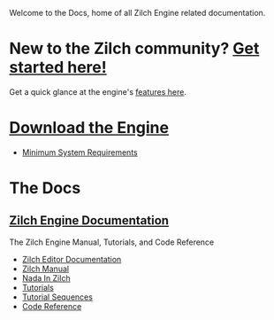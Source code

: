 Welcome to the Docs, home of all Zilch Engine related documentation. 

 # New to the Zilch community? [Get started here!](getting_started.md)
Get a quick glance at the engine's [features here](getting_started/features.md). 

 #  [Download the Engine](http://downloadlauncher.zilchengine.com )
 - [Minimum System Requirements](getting_started/min_specs.md)

 #  The Docs
 ##  [Zilch Engine Documentation](zilch_editor_documentation.md)
The Zilch Engine Manual, Tutorials, and Code Reference
 - [Zilch Editor Documentation](zilch_editor_documentation.md)
  - [Zilch Manual](zilch_editor_documentation/zilchmanual.md)
   - [Nada In Zilch](zilch_editor_documentation/zilchmanual/nada_in_zilch.md)
  - [Tutorials](zilch_editor_documentation/tutorials.md)
   - [Tutorial Sequences](zilch_editor_documentation/tutorials/tutorial_sequences.md)
 - [Code Reference](code_reference.md)
